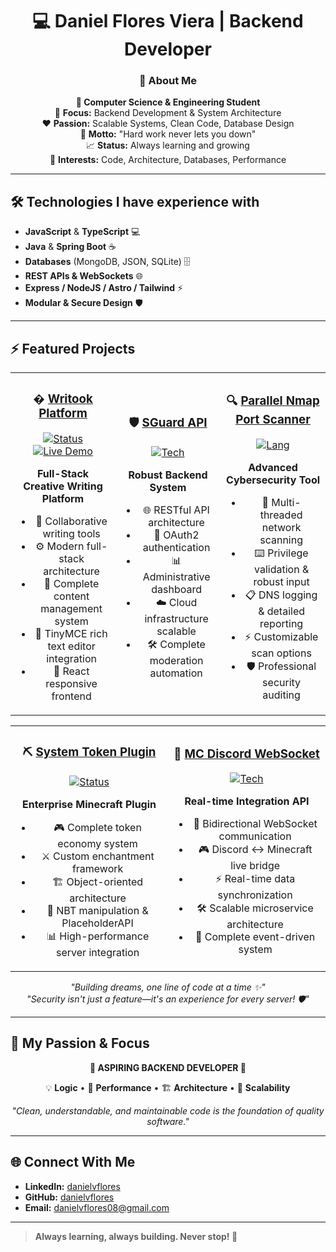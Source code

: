 <div align="center">

# 💻 Daniel Flores Viera | Backend Developer




### 🚀 About Me

**📖 Computer Science & Engineering Student**  
📍 **Focus:** Backend Development & System Architecture  
❤️ **Passion:** Scalable Systems, Clean Code, Database Design  
🚀 **Motto:** "Hard work never lets you down"  
📈 **Status:** Always learning and growing  
🎯 **Interests:** Code, Architecture, Databases, Performance  

</div>

---

## 🛠️ Technologies I have experience with

- **JavaScript** & **TypeScript** 💻
- **Java** & **Spring Boot** ☕
- **Databases** (MongoDB, JSON, SQLite) 🗄️
- **REST APIs & WebSockets** 🌐
- **Express / NodeJS / Astro / Tailwind** ⚡
- **Modular & Secure Design** 🛡️

---

## ⚡ Featured Projects

<div align="center">

<table>
<tr>
<td width="33%" align="center">

### � [Writook Platform](https://github.com/danielvflores/Writook)
[![Status](https://img.shields.io/badge/Status-Featured-purple?style=flat-square)](https://github.com/danielvflores/Writook)
[![Live Demo](https://img.shields.io/badge/🌐_Live_Demo-Visit_Site-blue?style=flat-square)](https://writook.danielvflores.xyz)

**Full-Stack Creative Writing Platform**
- 📖 Collaborative writing tools
- ⚙️ Modern full-stack architecture
- 🔧 Complete content management system
- 🎨 TinyMCE rich text editor integration
- 🚀 React responsive frontend

</td>
<td width="33%" align="center">

### 🛡️ [SGuard API](https://github.com/danielvflores/sguard-api)
[![Tech](https://img.shields.io/badge/Tech-Backend-blue?style=flat-square)](https://github.com/danielvflores/sguard-api)

**Robust Backend System**
- 🌐 RESTful API architecture
- 🔐 OAuth2 authentication
- 📊 Administrative dashboard
- ☁️ Cloud infrastructure scalable
- 🛠️ Complete moderation automation

</td>
<td width="33%" align="center">

### 🔍 [Parallel Nmap Port Scanner](https://github.com/danielvflores/parallel-nmap-port-scanner)
[![Lang](https://img.shields.io/badge/Built_with-Python-green?style=flat-square)](https://github.com/danielvflores/parallel-nmap-port-scanner)

**Advanced Cybersecurity Tool**
- 🎯 Multi-threaded network scanning
- ⌨️ Privilege validation & robust input
- 📋 DNS logging & detailed reporting
- ⚡ Customizable scan options
- 🛡️ Professional security auditing

</td>
</tr>
</table>

</div>


<div align="center">

<table>
<tr>
<td width="50%" align="center">

### ⛏️ [System Token Plugin](https://github.com/danielvflores/system-token-plugin)
[![Status](https://img.shields.io/badge/Status-Active_Maintenance-brightgreen?style=flat-square)](https://github.com/danielvflores/system-token-plugin)

**Enterprise Minecraft Plugin**
- 🎮 Complete token economy system
- ⚔️ Custom enchantment framework
- 🏗️ Object-oriented architecture
- 🧰 NBT manipulation & PlaceholderAPI
- 📊 High-performance server integration

</td>
<td width="50%" align="center">

### 🌉 [MC Discord WebSocket](https://github.com/danielvflores/discord-api-connection)
[![Tech](https://img.shields.io/badge/Tech-WebSocket-blue?style=flat-square)](https://github.com/danielvflores/discord-api-connection)

**Real-time Integration API**
- 🔄 Bidirectional WebSocket communication
- 🎮 Discord ↔ Minecraft live bridge  
- ⚡ Real-time data synchronization
- 🛠️ Scalable microservice architecture
- 🔧 Complete event-driven system

</td>
</tr>
</table>

</div>

<div align="center">
<i>"Building dreams, one line of code at a time ✨"</i>
<br>
<i>"Security isn't just a feature—it's an experience for every server! 🛡️"</i>
</div>



---

## 🎯 My Passion & Focus

<div align="center">

**🎯 ASPIRING BACKEND DEVELOPER 🎯**

💡 **Logic** • 🚀 **Performance** • 🏗️ **Architecture** • 🔧 **Scalability**

*"Clean, understandable, and maintainable code is the foundation of quality software."*



</div>

---

## 🌐 Connect With Me

- **LinkedIn:** [danielvflores](https://linkedin.com/in/danielvflores)
- **GitHub:** [danielvflores](https://github.com/danielvflores)  
- **Email:** [danielvflores08@gmail.com](mailto:danielvflores08@gmail.com)

---

> **Always learning, always building. Never stop! 🚀**
